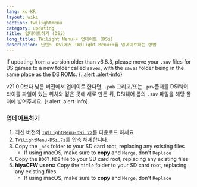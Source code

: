 ```yaml
---
lang: ko-KR
layout: wiki
section: twilightmenu
category: updating
title: 업데이트하기 (DSi)
long_title: TWiLight Menu++ 업데이트 (DSi)
description: 닌텐도 DSi에서 TWiLight Menu++를 업데이트하는 방법
---
```


If updating from a version older than v6.8.3, please move your `.sav` files for DS games to a new folder called `saves`, with the `saves` folder being in the same place as the DS ROMs.
{:.alert .alert-info}

v21.0.0보다 낮은 버전에서 업데이트 한다면, `.pub` 그리고/또는 `.prv`폴더를 DSi웨어 타이틀 파일이 있는 위치와 같은 곳에 새로 만든 뒤, DSi웨어 롬의 `.sav` 파일을 해당 폴더에 넣어주세요.
{:.alert .alert-info}

### 업데이트하기
1. 최신 버전의 [`TWiLightMenu-DSi.7z`](https://github.com/DS-Homebrew/TWiLightMenu/releases/latest/download/TWiLightMenu-DSi.7z)를 다운로드 하세요.
1. `TWiLightMenu-DSi.7z`를 압축 해제합니다.
1. Copy the `_nds` folder to your SD card root, replacing any existing files
   - If using macOS, make sure to **copy** and `Merge`, don't `Replace`
1. Copy the `BOOT.NDS` file to your SD card root, replacing any existing files
1. **hiyaCFW users:** Copy the `title` folder to your SD card root, replacing any existing files
   - If using macOS, make sure to **copy** and `Merge`, don't `Replace`
